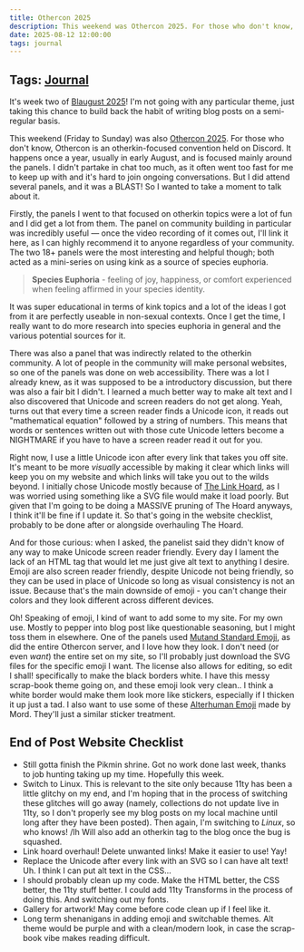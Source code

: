 ```yaml
---
title: Othercon 2025
description: This weekend was Othercon 2025. For those who don't know, Othercon is an otherkin-focused convention held on Discord. It happens once a year, usually in early August, and is focused mainly around the panels.
date: 2025-08-12 12:00:00
tags: journal
---
```

## Tags: [Journal](/blog/tag/journal)

It's week two of [Blaugust 2025](https://nerdgirlthoughts.game.blog/2025/07/10/blaugust-2025-is-coming/)! I'm not going with any particular theme, just taking this chance to build back the habit of writing blog posts on a semi-regular basis. 

This weekend (Friday to Sunday) was also [Othercon 2025](https://www.othercon.org/). For those who don't know, Othercon is an otherkin-focused convention held on Discord. It happens once a year, usually in early August, and is focused mainly around the panels. I didn't partake in chat too much, as it often went too fast for me to keep up with and it's hard to join ongoing conversations. But I did attend several panels, and it was a BLAST! So I wanted to take a moment to talk about it. 

Firstly, the panels I went to that focused on otherkin topics were a lot of fun and I did get a lot from them. The panel on community building in particular was incredibly useful — once the video recording of it comes out, I'll link it here, as I can highly recommend it to anyone regardless of your community. The two 18+ panels were the most interesting and helpful though; both acted as a mini-series on using kink as a source of species euphoria. 

> **Species Euphoria** - feeling of joy, happiness, or comfort experienced when feeling affirmed in your species identity. 

It was super educational in terms of kink topics and a lot of the ideas I got from it are perfectly useable in non-sexual contexts. Once I get the time, I really want to do more research into species euphoria in general and the various potential sources for it. 

There was also a panel that was indirectly related to the otherkin community. A lot of people in the community will make personal websites, so one of the panels was done on web accessibility. There was a lot I already knew, as it was supposed to be a introductory discussion, but there was also a fair bit I didn't. I learned a much better way to make alt text and I also discovered that Unicode and screen readers do not get along. Yeah, turns out that every time a screen reader finds a Unicode icon, it reads out "mathematical equation" followed by a string of numbers. This means that words or sentences written out with those cute Unicode letters become a NIGHTMARE if you have to have a screen reader read it out for you. 

Right now, I use a little Unicode icon after every link that takes you off site. It's meant to be more *visually* accessible by making it clear which links will keep you on my website and which links will take you out to the wilds beyond. I initially chose Unicode mostly because of [The Link Hoard](/linkhoard/), as I was worried using something like a SVG file would make it load poorly. But given that I'm going to be doing a MASSIVE pruning of The Hoard anyways, I think it'll be fine if I update it. So that's going in the website checklist, probably to be done after or alongside overhauling The Hoard. 

And for those curious: when I asked, the panelist said they didn't know of any way to make Unicode screen reader friendly. Every day I lament the lack of an HTML tag that would let me just give alt text to anything I desire. Emoji are also screen reader friendly, despite Unicode not being friendly, so they can be used in place of Unicode so long as visual consistency is not an issue. Because that's the main downside of emoji - you can't change their colors and they look different across different devices. 

Oh! Speaking of emoji, I kind of want to add some to my site. For my own use. Mostly to pepper into blog post like questionable seasoning, but I might toss them in elsewhere. One of the panels used [Mutand Standard Emoji](https://mutant.tech/), as did the entire Othercon server, and I love how they look. I don't need (or even *want*) the entire set on my site, so I'll probably just download the SVG files for the specific emoji I want. The license also allows for editing, so edit I shall! specifically to make the black borders white. I have this messy scrap-book theme going on, and these emoji look very clean.. I think a white border would make them look more like stickers, especially if I thicken it up just a tad. I also want to use some of these [Alterhuman Emoji](https://sunwyvern.allium.house/creations/alterhuman_emojis.php) made by Mord. They'll just a similar sticker treatment. 

## End of Post Website Checklist
- Still gotta finish the Pikmin shrine. Got no work done last week, thanks to job hunting taking up my time. Hopefully this week.
- Switch to Linux. This is relevant to the site only because 11ty has been a little glitchy on my end, and I'm hoping that in the process of switching these glitches will go away (namely, collections do not update live in 11ty, so I don't properly see my blog posts on my local machine until long after they have been posted). Then again, I'm switching to *Linux*, so who knows! /lh Will also add an otherkin tag to the blog once the bug is squashed. 
- Link hoard overhaul! Delete unwanted links! Make it easier to use! Yay!
- Replace the Unicode after every link with an SVG so I can have alt text! Uh. I think I can put alt text in the CSS... 
- I should probably clean up my code. Make the HTML better, the CSS better, the 11ty stuff better. I could add 11ty Transforms in the process of doing this. And switching out my fonts.
- Gallery for artwork! May come before code clean up if I feel like it.
- Long term shenanigans in adding emoji and switchable themes. Alt theme would be purple and with a clean/modern look, in case the scrap-book vibe makes reading difficult.  